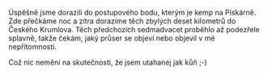 <!-- dcterms:identifier = riderweblog#171 -->
<!-- dcterms:title = Postupný bod Pískárna -->
<!-- dcterms:abstract = Dobrou noc! -->
<!-- np9:categoryId = 1 -->
<!-- x4w:category = Koně -->
<!-- np9:authorId = 1 -->
<!-- np9:authorEmail = michal.valasek@altairis.cz -->
<!-- dcterms:creator = Michal Altair Valášek -->
<!-- dcterms:created = 2004-09-04T20:31:47.613+02:00 -->
<!-- dcterms:date = 2004-09-04T20:31:47.613+02:00 -->

Úspěšně jsme dorazili do postupového bodu, kterým je kemp na Pískárně. Zde přečkáme noc a zítra dorazíme těch zbylých deset kilometrů do Českého Krumlova. Těch předchozích sedmadvacet proběhlo až podezřele splavně, takže čekám, jaký průser se objeví nebo objevil v mé nepřítomnosti.

Což nic nemění na skutečnosti, že jsem utahanej jak kůň ;-)